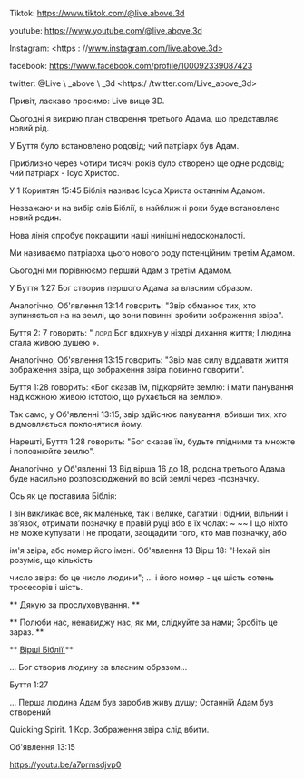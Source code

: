 Tiktok: <https://www.tiktok.com/@live.above.3d>

youtube: <https://www.youtube.com/@live.above.3d>

Instagram: <https : //www.instagram.com/live.above.3d>

facebook: <https://www.facebook.com/profile/100092339087423>

twitter: @Live \ _above \ _3d <https:/ /twitter.com/Live_above_3d>

Привіт, ласкаво просимо: Live вище 3D.

Сьогодні я викрию план створення третього Адама, що представляє новий
рід.

У Буття було встановлено родовід; чий патріарх був Адам.

Приблизно через чотири тисячі років було створено ще одне родовід; чий
патріарх - Ісус Христос.

У 1 Коринтян 15:45 Біблія називає Ісуса Христа останнім Адамом.

Незважаючи на вибір слів Біблії, в найближчі роки буде встановлено новий
родин.

Нова лінія спробує покращити наші нинішні недосконалості.

Ми називаємо патріарха цього нового роду потенційним третім Адамом.

Сьогодні ми порівнюємо перший Адам з третім Адамом.

У Буття 1:27 Бог створив першого Адама за власним образом.

Аналогічно, Об'явлення 13:14 говорить: "Звір обманює тих, хто зупиняється на
на землі, що вони повинні зробити зображення звіра".

Буття 2: 7 говорить: "<span class =" smallcaps "> лорд </span> Бог вдихнув
у ніздрі дихання життя; І людина стала живою душею ».

Аналогічно, Об'явлення 13:15 говорить: "Звір мав силу віддавати життя
зображення звіра, що зображення звіра повинно говорити".

Буття 1:28 говорить: «Бог сказав їм, підкоряйте землю: і мати
панування над кожною живою істотою, що рухається на землю».

Так само, у Об'явленні 13:15, звір здійснює панування, вбивши
тих, хто відмовляється поклонятися йому.

Нарешті, Буття 1:28 говорить: "Бог сказав їм, будьте плідними та
множте і поповнюйте землю".

Аналогічно, у Об'явленні 13 Від вірша 16 до 18, родона
третього Адама буде насильно розповсюджений по всій землі через
-позначку.

Ось як це поставила Біблія:

І він викликає все, як маленьке, так і велике, багатий і бідний, вільний і зв’язок,
отримати позначку в правій руці або в їх чолах: ~ ~~ І що ніхто не може купувати і не продати, заощадити того, хто мав позначку, або

ім'я звіра, або номер його імені.
Об'явлення 13 Вірш 18: "Нехай він розуміє, що кількість

число звіра: бо це число людини";
… і його номер - це шість сотень тросесорів і шість.

** Дякую за прослуховування. **

** Полюби нас, ненавиджу нас, як ми, слідкуйте за нами; Зробіть це зараз. **

** <u> Вірші Біблії </u> **

… Бог створив людину за власним образом…

Буття 1:27

… Перша людина Адам був заробив живу душу; Останній Адам був створений

Quicking Spirit.
1 Кор. Зображення звіра слід вбити.

Об'явлення 13:15

<https://youtu.be/a7prmsdjvp0>

